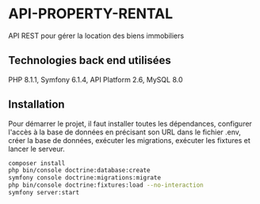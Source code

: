 # API-PROPERTY-RENTAL

API REST pour gérer la location des biens immobiliers

## Technologies back end utilisées

PHP 8.1.1, Symfony 6.1.4, API Platform 2.6, MySQL 8.0

## Installation

Pour démarrer le projet, il faut installer toutes les dépendances, configurer l'accès à la base de données en précisant son URL dans le fichier .env, créer la base de données, exécuter les migrations, exécuter les fixtures et lancer le serveur.

```bash
composer install
php bin/console doctrine:database:create
symfony console doctrine:migrations:migrate
php bin/console doctrine:fixtures:load --no-interaction
symfony server:start
```
